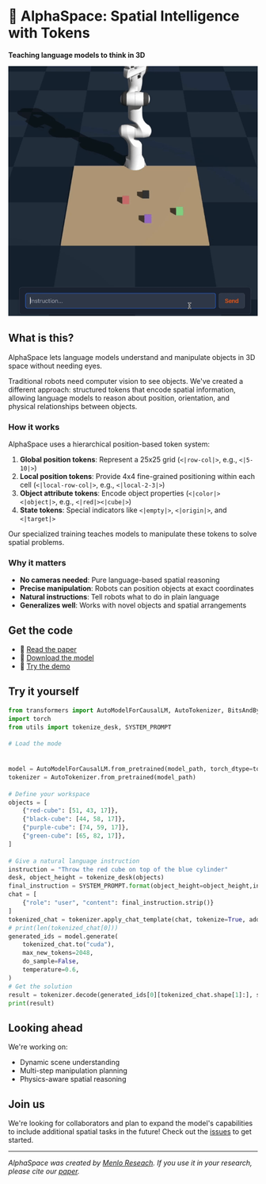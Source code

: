 # 🌌 AlphaSpace: Spatial Intelligence with Tokens 

**Teaching language models to think in 3D**

![A robot precisely placing a red cube on a target platform](ezgif-725a7d9cda83ca.gif)

## What is this?

AlphaSpace lets language models understand and manipulate objects in 3D space without needing eyes. 

Traditional robots need computer vision to see objects. We've created a different approach: structured tokens that encode spatial information, allowing language models to reason about position, orientation, and physical relationships between objects.

### How it works

AlphaSpace uses a hierarchical position-based token system:
1. **Global position tokens**: Represent a 25x25 grid (`<|row-col|>`, e.g., `<|5-10|>`)
2. **Local position tokens**: Provide 4x4 fine-grained positioning within each cell (`<|local-row-col|>`, e.g., `<|local-2-3|>`)
3. **Object attribute tokens**: Encode object properties (`<|color|><|object|>`, e.g., `<|red|><|cube|>`)
4. **State tokens**: Special indicators like `<|empty|>`, `<|origin|>`, and `<|target|>`

Our specialized training teaches models to manipulate these tokens to solve spatial problems.
### Why it matters

- **No cameras needed**: Pure language-based spatial reasoning
- **Precise manipulation**: Robots can position objects at exact coordinates
- **Natural instructions**: Tell robots what to do in plain language
- **Generalizes well**: Works with novel objects and spatial arrangements

## Get the code

- 📄 [Read the paper](https://arxiv.org/abs/2503.18769)
- 🤗 [Download the model](https://huggingface.co/homebrewltd/AlphaSpace-1.5B)
- 🧪 [Try the demo](https://alphaspace.demo.com)

## Try it yourself

```python
from transformers import AutoModelForCausalLM, AutoTokenizer, BitsAndBytesConfig, pipeline
import torch
from utils import tokenize_desk, SYSTEM_PROMPT

# Load the mode


model = AutoModelForCausalLM.from_pretrained(model_path, torch_dtype=torch.bfloat16).to(device)
tokenizer = AutoTokenizer.from_pretrained(model_path)

# Define your workspace
objects = [
    {"red-cube": [51, 43, 17]},
    {"black-cube": [44, 58, 17]},
    {"purple-cube": [74, 59, 17]},
    {"green-cube": [65, 82, 17]},
]

# Give a natural language instruction
instruction = "Throw the red cube on top of the blue cylinder"
desk, object_height = tokenize_desk(objects)
final_instruction = SYSTEM_PROMPT.format(object_height=object_height,instruction=instruction,TABLE_MAP=desk)
chat = [
    {"role": "user", "content": final_instruction.strip()}
]
tokenized_chat = tokenizer.apply_chat_template(chat, tokenize=True, add_generation_prompt=True, use_system_prompt=False, return_tensors="pt")
# print(len(tokenized_chat[0]))
generated_ids = model.generate(
    tokenized_chat.to("cuda"),
    max_new_tokens=2048,
    do_sample=False,
    temperature=0.6,
)
# Get the solution
result = tokenizer.decode(generated_ids[0][tokenized_chat.shape[1]:], skip_special_tokens=True)
print(result)
```

## Looking ahead

We're working on:
- Dynamic scene understanding
- Multi-step manipulation planning
- Physics-aware spatial reasoning

## Join us

We're looking for collaborators and plan to expand the model's capabilities to include additional spatial tasks in the future! Check out the [issues](https://github.com/menloresearch/space-thinker) to get started.

---

*AlphaSpace was created by [Menlo Reseach](https://www.menlo.ai/). If you use it in your research, please cite our [paper](https://arxiv.org/abs/2503.18769).*